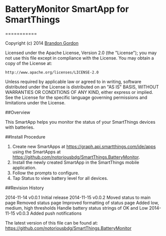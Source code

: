 # BatteryMonitor SmartApp for SmartThings
===========

Copyright (c) 2014 [Brandon Gordon](https://github.com/notoriousbdg)

Licensed under the Apache License, Version 2.0 (the "License"); you may not use this file except
in compliance with the License. You may obtain a copy of the License at:

    http://www.apache.org/licenses/LICENSE-2.0

Unless required by applicable law or agreed to in writing, software distributed under the License is distributed
on an "AS IS" BASIS, WITHOUT WARRANTIES OR CONDITIONS OF ANY KIND, either express or implied. See the License
for the specific language governing permissions and limitations under the License.

##Overview

This SmartApp helps you monitor the status of your SmartThings devices with batteries.

##Install Procedure

1. Create new SmartApps at https://graph.api.smartthings.com/ide/apps using the SmartApps at https://github.com/notoriousbdg/SmartThings.BatteryMonitor.
2. Install the newly created SmartApp in the SmartThings mobile application.
3. Follow the prompts to configure.
4. Tap Status to view battery level for all devices.


##Revision History

2014-11-14  v0.0.1  Initial release
2014-11-15  v0.0.2  Moved status to main page
                    Removed status page
                    Improved formatting of status page
                    Added low, medium, high thresholds
					Handle battery status strings of OK and Low
2014-11-15  v0.0.3  Added push notifications

The latest version of this file can be found at:
  https://github.com/notoriousbdg/SmartThings.BatteryMonitor
